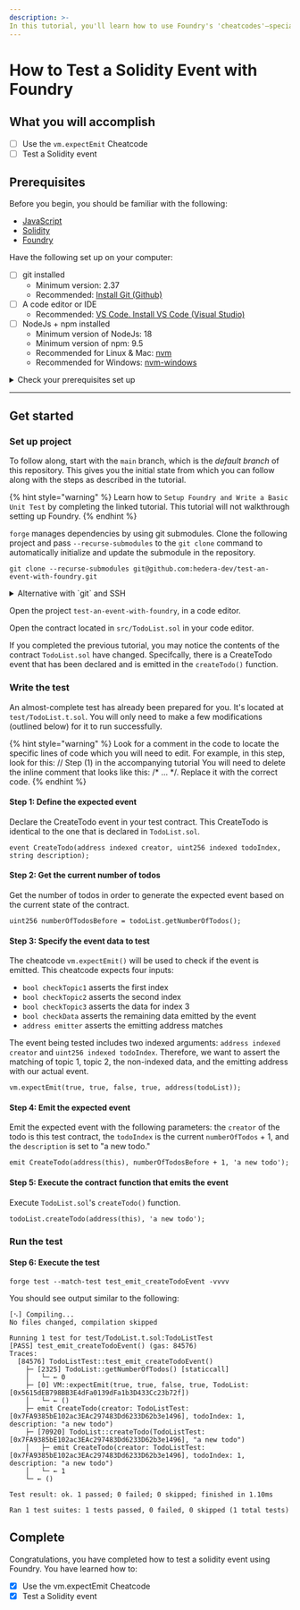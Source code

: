 ```yaml
---
description: >-
In this tutorial, you'll learn how to use Foundry's 'cheatcodes'—special commands that allow you to test and manipulate blockchain states. We'll focus on the `vm.expectEmit` cheatcode to test Solidity events.
---
```


# How to Test a Solidity Event with Foundry 


## What you will accomplish

* [ ] Use the `vm.expectEmit` Cheatcode
* [ ] Test a Solidity event

## Prerequisites

Before you begin, you should be familiar with the following:

- [JavaScript](https://developer.mozilla.org/en-US/docs/Web/JavaScript)
- [Solidity](https://docs.soliditylang.org/en/latest/)
- [Foundry](https://book.getfoundry.sh/)

Have the following set up on your computer:

* [ ] git installed
    * Minimum version: 2.37
    * Recommended: [Install Git (Github)](https://github.com/git-guides/install-git)
* [ ] A code editor or IDE
    * Recommended: [VS Code. Install VS Code (Visual Studio)](https://code.visualstudio.com/docs/setup/setup-overview)
* [ ] NodeJs + npm installed
    * Minimum version of NodeJs: 18
    * Minimum version of npm: 9.5
    * Recommended for Linux & Mac: [nvm](https://github.com/nvm-sh/nvm)
    * Recommended for Windows: [nvm-windows](https://github.com/coreybutler/nvm-windows)

<details>

<summary>Check your prerequisites set up</summary>

Open your terminal, and enter the following commands.

```shell
git --version
code --version
node --version
npm --version
```

Each of these commands should output some text that includes a version number, for example:

```text
git --version
git version 2.39.2 (Apple Git-143)

code --version
1.81.1
6c3e3dba23e8fadc360aed75ce363ba185c49794
arm64

node --version
v20.6.1

npm --version
9.8.1

```

If the output contains text similar to `command not found`, please install that item.

</details>


***

## Get started

### Set up project

To follow along, start with the `main` branch,
which is the _default branch_ of this repository.
This gives you the initial state from which you can follow along
with the steps as described in the tutorial.

{% hint style="warning" %}
Learn how to `Setup Foundry and Write a Basic Unit Test` by completing the linked tutorial. This tutorial will not walkthrough setting up Foundry.
{% endhint %}

`forge` manages dependencies by using git submodules. Clone the following project and pass `--recurse-submodules` to the `git clone` command to automatically initialize and update the submodule in the repository.

```shell
git clone --recurse-submodules git@github.com:hedera-dev/test-an-event-with-foundry.git
```

<details>

<summary>Alternative with `git` and SSH</summary>

If you have [configured SSH](https://docs.github.com/en/authentication/connecting-to-github-with-ssh)
to work with `git`, you may wish use this command instead:

```shell
git clone --recurse-submodules https://github.com/hedera-dev/test-an-event-with-foundry.git
```

</details>

Open the project `test-an-event-with-foundry`, in a code editor.

 
 Open the contract located in  `src/TodoList.sol` in your code editor.

 If you completed the previous tutorial, you may notice the contents of the contract `TodoList.sol` have changed. Specifcally, there is a CreateTodo event that has been declared and is emitted in the `createTodo()` function.


### Write the test

An almost-complete test has already been prepared for you. It's located at `test/TodoList.t.sol`.
You will only need to make a few modifications (outlined below)
for it to run successfully.

{% hint style="warning" %}
Look for a comment in the code to locate the specific lines of code which you will need to edit. For example, in this step, look for this:
    // Step (1) in the accompanying tutorial
You will need to delete the inline comment that looks like this: /* ... */. Replace it with the correct code.
{% endhint %}

#### Step 1: Define the expected event

Declare the CreateTodo event in your test contract. This CreateTodo is identical to the one that is declared in `TodoList.sol`.

```solidity
event CreateTodo(address indexed creator, uint256 indexed todoIndex, string description);
```

#### Step 2: Get the current number of todos

Get the number of todos in order to generate the expected event based on the current state of the contract.

```solidity
uint256 numberOfTodosBefore = todoList.getNumberOfTodos();
```


#### Step 3: Specify the event data to test

The cheatcode `vm.expectEmit()` will be used to check if the event is emitted.
This cheatcode expects four inputs:

* `bool checkTopic1` asserts the first index
* `bool checkTopic2` asserts the second index
* `bool checkTopic3` asserts the data for index 3
* `bool checkData` asserts the remaining data emitted by the event
* `address emitter` asserts the emitting address matches

The event being tested includes two indexed arguments: `address indexed creator` and `uint256 indexed todoIndex`. Therefore, we want to assert the matching of topic 1, topic 2, the non-indexed data, and the emitting address with our actual event.

```solidity
vm.expectEmit(true, true, false, true, address(todoList));
```


#### Step 4: Emit the expected event

Emit the expected event with the following parameters: the `creator` of the todo is this test contract, the `todoIndex` is the current `numberOfTodos` + 1, and the `description` is set to "a new todo."

```solidity
emit CreateTodo(address(this), numberOfTodosBefore + 1, 'a new todo');
```

#### Step 5: Execute the contract function that emits the event

Execute `TodoList.sol`'s `createTodo()` function.

```solidity
todoList.createTodo(address(this), 'a new todo');
```

### Run the test

#### Step 6: Execute the test

```shell
forge test --match-test test_emit_createTodoEvent -vvvv
```

You should see output similar to the following:

```text
[⠢] Compiling...
No files changed, compilation skipped

Running 1 test for test/TodoList.t.sol:TodoListTest
[PASS] test_emit_createTodoEvent() (gas: 84576)
Traces:
  [84576] TodoListTest::test_emit_createTodoEvent()
    ├─ [2325] TodoList::getNumberOfTodos() [staticcall]
    │   └─ ← 0
    ├─ [0] VM::expectEmit(true, true, false, true, TodoList: [0x5615dEB798BB3E4dFa0139dFa1b3D433Cc23b72f])
    │   └─ ← ()
    ├─ emit CreateTodo(creator: TodoListTest: [0x7FA9385bE102ac3EAc297483Dd6233D62b3e1496], todoIndex: 1, description: "a new todo")
    ├─ [70920] TodoList::createTodo(TodoListTest: [0x7FA9385bE102ac3EAc297483Dd6233D62b3e1496], "a new todo")
    │   ├─ emit CreateTodo(creator: TodoListTest: [0x7FA9385bE102ac3EAc297483Dd6233D62b3e1496], todoIndex: 1, description: "a new todo")
    │   └─ ← 1
    └─ ← ()

Test result: ok. 1 passed; 0 failed; 0 skipped; finished in 1.10ms
 
Ran 1 test suites: 1 tests passed, 0 failed, 0 skipped (1 total tests)
```

## Complete

Congratulations, you have completed how to test a solidity event using Foundry.
You have learned how to:
* [x] Use the vm.expectEmit Cheatcode
* [x] Test a Solidity event
